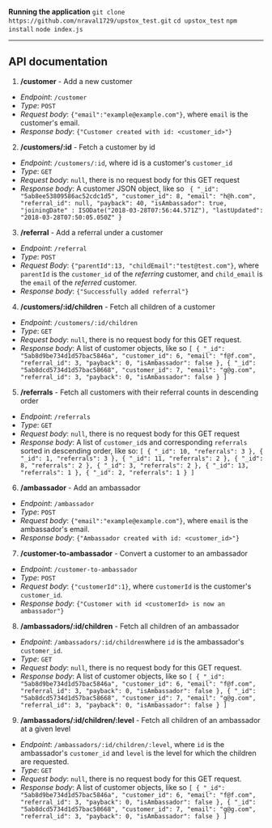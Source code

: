 ﻿	
**Running the application**
`git clone https://github.com/nraval1729/upstox_test.git`
`cd upstox_test`
`npm install`
`node index.js`

----------


**API documentation**
----------

 1. **/customer** - Add a new customer
- *Endpoint*: `/customer`
- *Type*: `POST`
- *Request body*: `{"email":"example@example.com"}`, where `email` is the customer's email.
- *Response body*: `{"Customer created with id: <customer_id>"}`

2) **/customers/:id** - Fetch a customer by id
- *Endpoint*: `/customers/:id`, where id is a customer's `customer_id`
- *Type*: `GET`
- *Request body*: `null`, there is no request body for this GET request
- *Response body*: A customer JSON object, like so
						 ` {
						    "_id": "5ab8ee53809586ac52cdc1d5",
						    "customer_id": 8,
						    "email": "h@h.com",
						    "referral_id": null,
						    "payback": 40,
						    "isAmbassador": true,
						    "joiningDate" : ISODate("2018-03-28T07:56:44.571Z"),
						    "lastUpdated": "2018-03-28T07:50:05.050Z"
						  }`

3) **/referral** - Add a referral under a customer
- *Endpoint*: `/referral`
- *Type*: `POST`
- *Request Body*: `{"parentId":13, "childEmail":"test@test.com"}`, where `parentId` is the `customer_id` of the *referring* customer, and `child_email` is the `email` of the *referred* customer.
- *Response body*: `{"Successfully added referral"}`

4) **/customers/:id/children** - Fetch all children of a customer
- *Endpoint*: `/customers/:id/children`
- *Type*: `GET`
- *Request body*: `null`, there is no request body for this GET request.
- *Response body*: A list of customer objects, like so `[
  {
    "_id": "5ab8d9be734d1d57bac5846a",
    "customer_id": 6,
    "email": "f@f.com",
    "referral_id": 3,
    "payback": 0,
    "isAmbassador": false
  },
  {
    "_id": "5ab8dcd5734d1d57bac58668",
    "customer_id": 7,
    "email": "g@g.com",
    "referral_id": 3,
    "payback": 0,
    "isAmbassador": false
  }
]`

5) **/referrals** - Fetch all customers with their referral counts in descending order
- *Endpoint*: `/referrals`
- *Type*: `GET`
- *Request body*: `null`, there is no request body for this GET request
- *Response body*: A list of `customer_id`s and corresponding `referrals` sorted in descending order, like so: `[
  {
    "_id": 10,
    "referrals": 3
  },
  {
    "_id": 1,
    "referrals": 3
  },
  {
    "_id": 11,
    "referrals": 2
  },
  {
    "_id": 8,
    "referrals": 2
  },
  {
    "_id": 3,
    "referrals": 2
  },
  {
    "_id": 13,
    "referrals": 1
  },
  {
    "_id": 2,
    "referrals": 1
  }
]`


6) **/ambassador** - Add an ambassador
- *Endpoint*: `/ambassador`
- *Type*: `POST`
- *Request body*: `{"email":"example@example.com"}`, where `email` is the ambassador's email.
- *Response body*: `{"Ambassador created with id: <customer_id>"}`

7)  **/customer-to-ambassador** - Convert a customer to an ambassador
- *Endpoint*: `/customer-to-ambassador`
- *Type*: `POST`
- *Request body*: `{"customerId":1}`, where `customerId` is the customer's `customer_id`.
- *Response body*: `{"Customer with id <customerId> is now an ambassador"}`

8) **/ambassadors/:id/children** - Fetch all children of an ambassador
- *Endpoint*: `/ambassadors/:id/children`where `id` is the ambassador's `customer_id`.
- *Type*: `GET`
- *Request body*: `null`, there is no request body for this GET request.
- *Response body*: A list of customer objects, like so `[
  {
    "_id": "5ab8d9be734d1d57bac5846a",
    "customer_id": 6,
    "email": "f@f.com",
    "referral_id": 3,
    "payback": 0,
    "isAmbassador": false
  },
  {
    "_id": "5ab8dcd5734d1d57bac58668",
    "customer_id": 7,
    "email": "g@g.com",
    "referral_id": 3,
    "payback": 0,
    "isAmbassador": false
  }
]`

9)  **/ambassadors/:id/children/:level** - Fetch all children of an ambassador at a given level
- *Endpoint*: `/ambassadors/:id/children/:level`, where `id` is the ambassador's `customer_id` and `level` is the level for which the children are requested.
- *Type*: `GET`
- *Request body*: `null`, there is no request body for this GET request.
- *Response body*: A list of customer objects, like so `[
  {
    "_id": "5ab8d9be734d1d57bac5846a",
    "customer_id": 6,
    "email": "f@f.com",
    "referral_id": 3,
    "payback": 0,
    "isAmbassador": false
  },
  {
    "_id": "5ab8dcd5734d1d57bac58668",
    "customer_id": 7,
    "email": "g@g.com",
    "referral_id": 3,
    "payback": 0,
    "isAmbassador": false
  }
]`

